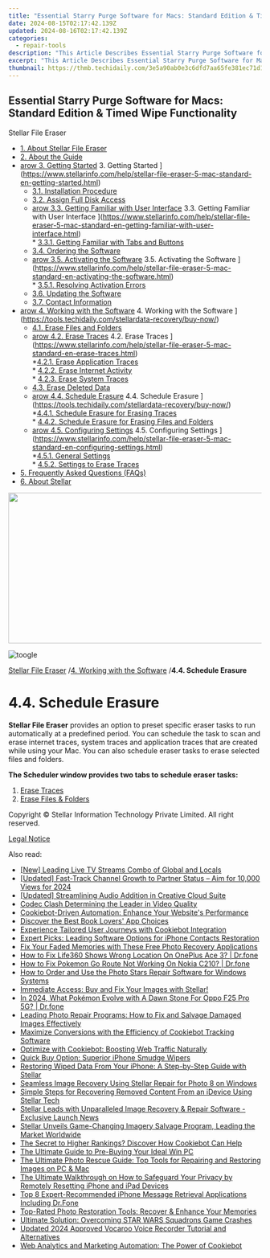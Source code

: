 ```yaml
---
title: "Essential Starry Purge Software for Macs: Standard Edition & Timed Wipe Functionality"
date: 2024-08-15T02:17:42.139Z
updated: 2024-08-16T02:17:42.139Z
categories:
  - repair-tools
description: "This Article Describes Essential Starry Purge Software for Macs: Standard Edition & Timed Wipe Functionality"
excerpt: "This Article Describes Essential Starry Purge Software for Macs: Standard Edition & Timed Wipe Functionality"
thumbnail: https://thmb.techidaily.com/3e5a90ab0e3c6dfd7aa65fe381ec71d12d0b563a60e02073718388cd3d8e712f.jpg
---
```


## Essential Starry Purge Software for Macs: Standard Edition & Timed Wipe Functionality

Stellar File Eraser

* [1. About Stellar File Eraser](https://tools.techidaily.com/stellardata-recovery/buy-now/)
* [2. About the Guide](https://tools.techidaily.com/stellardata-recovery/buy-now/)
* [arow 3. Getting Started](https://www.stellarinfo.com/help/public/frontEnd/onlinehelp/images/arow.png) 3\. Getting Started ](https://www.stellarinfo.com/help/stellar-file-eraser-5-mac-standard-en-getting-started.html)  
  * [3.1. Installation Procedure](https://tools.techidaily.com/stellardata-recovery/buy-now/)  
  * [3.2. Assign Full Disk Access](https://tools.techidaily.com/stellardata-recovery/buy-now/)  
  * [arow 3.3. Getting Familiar with User Interface](https://www.stellarinfo.com/help/public/frontEnd/onlinehelp/images/arow.png) 3.3\. Getting Familiar with User Interface ](https://www.stellarinfo.com/help/stellar-file-eraser-5-mac-standard-en-getting-familiar-with-user-interface.html)  
         * [3.3.1. Getting Familiar with Tabs and Buttons](https://tools.techidaily.com/stellardata-recovery/buy-now/)  
  * [3.4. Ordering the Software](https://tools.techidaily.com/stellardata-recovery/buy-now/)  
  * [arow 3.5. Activating the Software](https://www.stellarinfo.com/help/public/frontEnd/onlinehelp/images/arow.png) 3.5\. Activating the Software ](https://www.stellarinfo.com/help/stellar-file-eraser-5-mac-standard-en-activating-the-software.html)  
         * [3.5.1. Resolving Activation Errors](https://tools.techidaily.com/stellardata-recovery/buy-now/)  
  * [3.6. Updating the Software](https://tools.techidaily.com/stellardata-recovery/buy-now/)  
  * [3.7. Contact Information](https://tools.techidaily.com/stellardata-recovery/buy-now/)
* [arow 4. Working with the Software](https://www.stellarinfo.com/help/public/frontEnd/onlinehelp/images/arow.png) 4\. Working with the Software ](https://tools.techidaily.com/stellardata-recovery/buy-now/)  
  * [4.1. Erase Files and Folders](https://tools.techidaily.com/stellardata-recovery/buy-now/)  
  * [arow 4.2. Erase Traces](https://www.stellarinfo.com/help/public/frontEnd/onlinehelp/images/arow.png) 4.2\. Erase Traces ](https://www.stellarinfo.com/help/stellar-file-eraser-5-mac-standard-en-erase-traces.html)  
         *[4.2.1. Erase Application Traces](https://tools.techidaily.com/stellardata-recovery/buy-now/)  
         * [4.2.2. Erase Internet Activity](https://tools.techidaily.com/stellardata-recovery/buy-now/)  
         * [4.2.3. Erase System Traces](https://tools.techidaily.com/stellardata-recovery/buy-now/)  
  * [4.3. Erase Deleted Data](https://tools.techidaily.com/stellardata-recovery/buy-now/)  
  * [arow 4.4. Schedule Erasure](https://www.stellarinfo.com/help/public/frontEnd/onlinehelp/images/arow.png) 4.4\. Schedule Erasure ](https://tools.techidaily.com/stellardata-recovery/buy-now/)  
         *[4.4.1. Schedule Erasure for Erasing Traces](https://tools.techidaily.com/stellardata-recovery/buy-now/)  
         * [4.4.2. Schedule Erasure for Erasing Files and Folders](https://tools.techidaily.com/stellardata-recovery/buy-now/)  
  * [arow 4.5. Configuring Settings](https://www.stellarinfo.com/help/public/frontEnd/onlinehelp/images/arow.png) 4.5\. Configuring Settings ](https://www.stellarinfo.com/help/stellar-file-eraser-5-mac-standard-en-configuring-settings.html)  
         *[4.5.1. General Settings](https://tools.techidaily.com/stellardata-recovery/buy-now/)  
         * [4.5.2. Settings to Erase Traces](https://tools.techidaily.com/stellardata-recovery/buy-now/)
* [5. Frequently Asked Questions (FAQs)](https://www.stellarinfo.com/help/stellar-file-eraser-5-mac-standard-en-frequently-asked-questions-faqs.html)
* [6. About Stellar](https://tools.techidaily.com/stellardata-recovery/buy-now/)

<!-- affiliate ads begin -->
<a href="https://aofit.pxf.io/c/5597632/1399701/16396" target="_top" id="1399701"><img src="//a.impactradius-go.com/display-ad/16396-1399701" border="0" alt="" width="960" height="300"/></a><img height="0" width="0" src="https://imp.pxf.io/i/5597632/1399701/16396" style="position:absolute;visibility:hidden;" border="0" />
<!-- affiliate ads end -->
![toogle](https://www.stellarinfo.com/help/public/frontEnd/onlinehelp/images/toogle.png)

[Stellar File Eraser](https://tools.techidaily.com/stellardata-recovery/buy-now/) /[4. Working with the Software](https://tools.techidaily.com/stellardata-recovery/buy-now/) /**4.4\. Schedule Erasure**

# **4.4\. Schedule Erasure**

**Stellar File Eraser** provides an option to preset specific eraser tasks to run automatically at a predefined period. You can schedule the task to scan and erase internet traces, system traces and application traces that are created while using your Mac. You can also schedule eraser tasks to erase selected files and folders.

 **The Scheduler window provides two tabs to schedule eraser tasks:**

1. [Erase Traces](https://appsumo.8odi.net/gmezyk)
2. [Erase Files & Folders](https://imp.i110150.net/r5bmpn)

 Copyright © Stellar Information Technology Private Limited. All right reserved.

[Legal Notice](https://tools.techidaily.com/stellardata-recovery/buy-now/)

<ins class="adsbygoogle"
     style="display:block"
     data-ad-format="autorelaxed"
     data-ad-client="ca-pub-7571918770474297"
     data-ad-slot="1223367746"></ins>



<ins class="adsbygoogle"
     style="display:block"
     data-ad-client="ca-pub-7571918770474297"
     data-ad-slot="8358498916"
     data-ad-format="auto"
     data-full-width-responsive="true"></ins>



<span class="atpl-alsoreadstyle">Also read:</span>
<div><ul>
<li><a href="https://extra-approaches.techidaily.com/new-leading-live-tv-streams-combo-of-global-and-locals/"><u>[New] Leading Live TV Streams  Combo of Global and Locals</u></a></li>
<li><a href="https://eaxpv-info.techidaily.com/updated-fast-track-channel-growth-to-partner-status-aim-for-10000-views-for-2024/"><u>[Updated] Fast-Track Channel Growth to Partner Status – Aim for 10,000 Views for 2024</u></a></li>
<li><a href="https://some-approaches.techidaily.com/updated-streamlining-audio-addition-in-creative-cloud-suite/"><u>[Updated] Streamlining Audio Addition in Creative Cloud Suite</u></a></li>
<li><a href="https://fox-access.techidaily.com/codec-clash-determining-the-leader-in-video-quality/"><u>Codec Clash  Determining the Leader in Video Quality</u></a></li>
<li><a href="https://data-safeguard.techidaily.com/cookiebot-driven-automation-enhance-your-websites-performance/"><u>Cookiebot-Driven Automation: Enhance Your Website's Performance</u></a></li>
<li><a href="https://tech-recovery.techidaily.com/discover-the-best-book-lovers-app-choices/"><u>Discover the Best Book Lovers' App Choices</u></a></li>
<li><a href="https://data-safeguard.techidaily.com/experience-tailored-user-journeys-with-cookiebot-integration/"><u>Experience Tailored User Journeys with Cookiebot Integration</u></a></li>
<li><a href="https://data-safeguard.techidaily.com/expert-picks-leading-software-options-for-iphone-contacts-restoration/"><u>Expert Picks: Leading Software Options for iPhone Contacts Restoration</u></a></li>
<li><a href="https://data-safeguard.techidaily.com/fix-your-faded-memories-with-these-free-photo-recovery-applications/"><u>Fix Your Faded Memories with These Free Photo Recovery Applications</u></a></li>
<li><a href="https://fake-location.techidaily.com/how-to-fix-life360-shows-wrong-location-on-oneplus-ace-3-drfone-by-drfone-virtual-android/"><u>How to Fix Life360 Shows Wrong Location On OnePlus Ace 3? | Dr.fone</u></a></li>
<li><a href="https://android-pokemon-go.techidaily.com/how-to-fix-pokemon-go-route-not-working-on-nokia-c210-drfone-by-drfone-virtual-android/"><u>How to Fix Pokemon Go Route Not Working On Nokia C210? | Dr.fone</u></a></li>
<li><a href="https://data-safeguard.techidaily.com/how-to-order-and-use-the-photo-stars-repair-software-for-windows-systems/"><u>How to Order and Use the Photo Stars Repair Software for Windows Systems</u></a></li>
<li><a href="https://data-safeguard.techidaily.com/immediate-access-buy-and-fix-your-images-with-stellar/"><u>Immediate Access: Buy and Fix Your Images with Stellar!</u></a></li>
<li><a href="https://android-pokemon-go.techidaily.com/in-2024-what-pokemon-evolve-with-a-dawn-stone-for-oppo-f25-pro-5g-drfone-by-drfone-virtual-android/"><u>In 2024, What Pokémon Evolve with A Dawn Stone For Oppo F25 Pro 5G? | Dr.fone</u></a></li>
<li><a href="https://data-safeguard.techidaily.com/leading-photo-repair-programs-how-to-fix-and-salvage-damaged-images-effectively/"><u>Leading Photo Repair Programs: How to Fix and Salvage Damaged Images Effectively</u></a></li>
<li><a href="https://data-safeguard.techidaily.com/maximize-conversions-with-the-efficiency-of-cookiebot-tracking-software/"><u>Maximize Conversions with the Efficiency of Cookiebot Tracking Software</u></a></li>
<li><a href="https://data-safeguard.techidaily.com/optimize-with-cookiebot-boosting-web-traffic-naturally/"><u>Optimize with Cookiebot: Boosting Web Traffic Naturally</u></a></li>
<li><a href="https://data-safeguard.techidaily.com/quick-buy-option-superior-iphone-smudge-wipers/"><u>Quick Buy Option: Superior iPhone Smudge Wipers</u></a></li>
<li><a href="https://data-safeguard.techidaily.com/restoring-wiped-data-from-your-iphone-a-step-by-step-guide-with-stellar/"><u>Restoring Wiped Data From Your iPhone: A Step-by-Step Guide with Stellar</u></a></li>
<li><a href="https://data-safeguard.techidaily.com/seamless-image-recovery-using-stellar-repair-for-photo-8-on-windows/"><u>Seamless Image Recovery Using Stellar Repair for Photo 8 on Windows</u></a></li>
<li><a href="https://data-safeguard.techidaily.com/simple-steps-for-recovering-removed-content-from-an-idevice-using-stellar-tech/"><u>Simple Steps for Recovering Removed Content From an iDevice Using Stellar Tech</u></a></li>
<li><a href="https://data-safeguard.techidaily.com/stellar-leads-with-unparalleled-image-recovery-and-repair-software-exclusive-launch-news/"><u>Stellar Leads with Unparalleled Image Recovery & Repair Software - Exclusive Launch News</u></a></li>
<li><a href="https://data-safeguard.techidaily.com/stellar-unveils-game-changing-imagery-salvage-program-leading-the-market-worldwide/"><u>Stellar Unveils Game-Changing Imagery Salvage Program, Leading the Market Worldwide</u></a></li>
<li><a href="https://data-safeguard.techidaily.com/the-secret-to-higher-rankings-discover-how-cookiebot-can-help/"><u>The Secret to Higher Rankings? Discover How Cookiebot Can Help</u></a></li>
<li><a href="https://win11.techidaily.com/the-ultimate-guide-to-pre-buying-your-ideal-win-pc/"><u>The Ultimate Guide to Pre-Buying Your Ideal Win PC</u></a></li>
<li><a href="https://data-safeguard.techidaily.com/the-ultimate-photo-rescue-guide-top-tools-for-repairing-and-restoring-images-on-pc-and-mac/"><u>The Ultimate Photo Rescue Guide: Top Tools for Repairing and Restoring Images on PC & Mac</u></a></li>
<li><a href="https://data-safeguard.techidaily.com/the-ultimate-walkthrough-on-how-to-safeguard-your-privacy-by-remotely-resetting-iphone-and-ipad-devices/"><u>The Ultimate Walkthrough on How to Safeguard Your Privacy by Remotely Resetting iPhone and iPad Devices</u></a></li>
<li><a href="https://data-safeguard.techidaily.com/top-8-expert-recommended-iphone-message-retrieval-applications-including-drfone/"><u>Top 8 Expert-Recommended iPhone Message Retrieval Applications Including Dr.Fone</u></a></li>
<li><a href="https://data-safeguard.techidaily.com/top-rated-photo-restoration-tools-recover-and-enhance-your-memories/"><u>Top-Rated Photo Restoration Tools: Recover & Enhance Your Memories</u></a></li>
<li><a href="https://win-able.techidaily.com/ultimate-solution-overcoming-star-wars-squadrons-game-crashes/"><u>Ultimate Solution: Overcoming STAR WARS Squadrons Game Crashes</u></a></li>
<li><a href="https://audio-shaping.techidaily.com/updated-2024-approved-vocaroo-voice-recorder-tutorial-and-alternatives/"><u>Updated 2024 Approved Vocaroo Voice Recorder Tutorial and Alternatives</u></a></li>
<li><a href="https://data-safeguard.techidaily.com/web-analytics-and-marketing-automation-the-power-of-cookiebot/"><u>Web Analytics and Marketing Automation: The Power of Cookiebot</u></a></li>
</ul></div>
